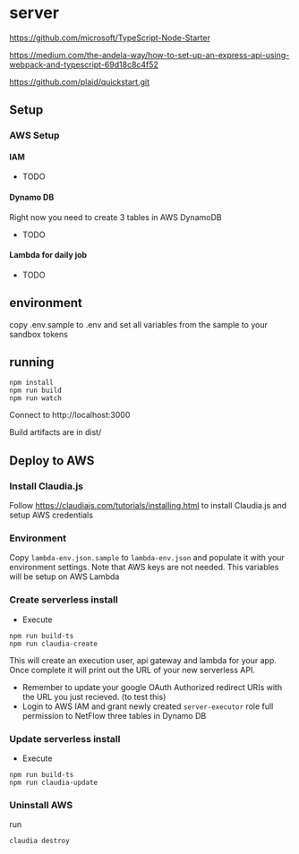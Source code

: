 # server

https://github.com/microsoft/TypeScript-Node-Starter

https://medium.com/the-andela-way/how-to-set-up-an-express-api-using-webpack-and-typescript-69d18c8c4f52

https://github.com/plaid/quickstart.git

## Setup

### AWS Setup

#### IAM
* TODO

#### Dynamo DB
Right now you need to create 3 tables in AWS DynamoDB
* TODO

#### Lambda for daily job
* TODO


## environment
copy .env.sample to .env and set all variables from the sample to your sandbox tokens

## running
    npm install
    npm run build
    npm run watch

Connect to http://localhost:3000

Build artifacts are in dist/


## Deploy to AWS

### Install Claudia.js
Follow https://claudiajs.com/tutorials/installing.html to install Claudia.js and setup AWS credentials

### Environment
Copy `lambda-env.json.sample` to  `lambda-env.json` and populate it with your environment settings. Note that AWS keys are not needed. This variables will be setup on AWS Lambda

### Create serverless install
* Execute 
```
npm run build-ts
npm run claudia-create
```

This will create an execution user, api gateway and lambda for your app. Once complete it will print out the URL of your new serverless API. 

* Remember to update your google OAuth Authorized redirect URIs with the URL you just recieved. (to test this)
* Login to AWS IAM and grant newly created `server-executor` role full permission to NetFlow three tables in Dynamo DB

### Update serverless install
* Execute 
```
npm run build-ts
npm run claudia-update
```

### Uninstall AWS
run 
```shell
claudia destroy
```
